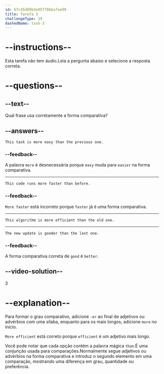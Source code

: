 ```yaml
---
id: 67c45d89b3e95f78bbafae99
title: Tarefa 3
challengeType: 19
dashedName: task-3
---
```


# --instructions--

Esta tarefa não tem áudio.Leia a pergunta abaixo e selecione a resposta correta.

# --questions--

## --text--

Qual frase usa corretamente a forma comparativa?

## --answers--

`This task is more easy than the previous one.`  

### --feedback--

A palavra `more` é desnecessária porque `easy` muda para `easier` na forma comparativa.

---

`This code runs more faster than before.` 

### --feedback--

`More faster` está incorreto porque `faster` já é uma forma comparativa.

---

`This algorithm is more efficient than the old one.` 

---

`The new update is gooder than the last one.`

### --feedback--

A forma comparativa correta de `good` é `better`.

## --video-solution--

3

# --explanation--

Para formar o grau comparativo, adicione `-er` ao final de adjetivos ou advérbios com uma sílaba, enquanto para os mais longos, adicione `more` no início.

`More efficient` está correto porque `efficient` é um adjetivo mais longo.

Você pode notar que cada opção contém a palavra mágica `than`.É uma conjunção usada para comparações.Normalmente segue adjetivos ou advérbios na forma comparativa e introduz o segundo elemento em uma comparação, mostrando uma diferença em grau, quantidade ou preferência.
